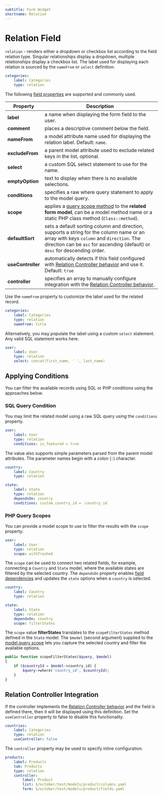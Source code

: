 ```yaml
---
subtitle: Form Widget
shortname: Relation
---
```

# Relation Field

`relation` - renders either a dropdown or checkbox list according to the field relation type. Singular relationships display a dropdown, multiple relationships display a checkbox list. The label used for displaying each relation is sourced by the `nameFrom` or `select` definition.

```yaml
categories:
    label: Categories
    type: relation
```

The following [field properties](../form-fields.md) are supported and commonly used.

Property | Description
------------- | -------------
**label** | a name when displaying the form field to the user.
**comment** | places a descriptive comment below the field.
**nameFrom** | a model attribute name used for displaying the relation label. Default: `name`.
**excludeFrom** | a parent model attribute used to exclude related keys in the list, optional.
**select** | a custom SQL select statement to use for the name.
**emptyOption** | text to display when there is no available selections.
**conditions** | specifies a raw where query statement to apply to the model query.
**scope** | applies a [query scope method](../../extend/database/model.md) to the **related form model**, can be a model method name or a static PHP class method (`Class::method`).
**defaultSort** | sets a default sorting column and direction, supports a string for the column name or an array with keys `column` and `direction`. The direction can be `asc` for ascending (default) or `desc` for descending order.
**useController** | automatically detects if this field configured with [Relation Controller behavior](../../extend/forms/relation-controller.md) and use it. Default: `true`
**controller** | specifies an array to manually configure integration with the [Relation Controller behavior](../../extend/forms/relation-controller.md).

Use the `nameFrom` property to customize the label used for the related record.

```yaml
categories:
    label: Categories
    type: relation
    nameFrom: title
```

Alternatively, you may populate the label using a custom `select` statement. Any valid SQL statement works here.

```yaml
user:
    label: User
    type: relation
    select: concat(first_name, ' ', last_name)
```

## Applying Conditions

You can filter the available records using SQL or PHP conditions using the approaches below.

### SQL Query Condition

You may limit the related model using a raw SQL query using the `conditions` property.

```yaml
user:
    label: User
    type: relation
    conditions: is_featured = true
```

The value also supports simple parameters parsed from the parent model attributes. The parameter names begin with a colon (`:`) character.

```yaml
country:
    label: Country
    type: relation

state:
    label: State
    type: relation
    dependsOn: country
    conditions: custom_country_id = :country_id
```

### PHP Query Scopes

You can provide a model scope to use to filter the results with the `scope` property.

```yaml
user:
    label: User
    type: relation
    scope: withTrashed
```

The `scope` can be used to connect two related fields, for example, connecting a `Country` and `State` model, where the available states are filtered by the selected country. The `dependsOn` property enables [field dependencies](../../extend/forms/field-dependencies.md) and updates the `state` options when a `country` is selected.

```yaml
country:
    label: Country
    type: relation

state:
    label: State
    type: relation
    dependsOn: country
    scope: filterStates
```

The `scope` value **filterStates** translates to the `scopeFilterStates` method defined in the `State` model. The `$model` (second argument) supplied to the [model query scope](../../extend/database/model.md) lets you capture the selected country and filter the available options.

```php
public function scopeFilterStates($query, $model)
{
    if ($countryId = $model->country_id) {
        $query->where('country_id', $countryId);
    }
}
```

## Relation Controller Integration

If the controller implements the [Relation Controller behavior](../../extend/forms/relation-controller.md) and the field is defined there, then it will be displayed using this definition. Set the `useController` property to false to disable this functionality.

```yaml
countries:
    label: Categories
    type: relation
    useController: false
```

The `controller` property may be used to specify inline configuration.

```yaml
products:
    label: Products
    tab: Products
    type: relation
    controller:
        label: Product
        list: $/october/test/models/product/columns.yaml
        form: $/october/test/models/product/fields.yaml
```
